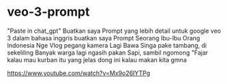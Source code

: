 # veo-3-prompt 
"Paste in chat_gpt"
Buatkan saya Prompt yang lebih detail untuk google veo 3 dalam bahasa inggris
buatkan saya Prompt Seorang Ibu-Ibu Orang Indonesia Nge Vlog pegang kamera Lagi Bawa Singa pake tambang, di sekeliling Banyak warga lagi ngasih pakan Sapi, sambil ngomong "Fajar kalau mau kurban itu yang jelas dong ini kalau makan kita gmna

https://www.youtube.com/watch?v=Mx9o26IYTPg
